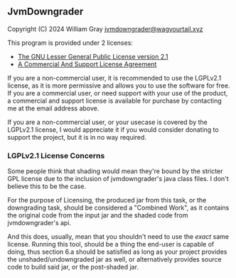 ## JvmDowngrader

Copyright (C) 2024 William Gray <jvmdowngrader@wagyourtail.xyz>

This program is provided under 2 licenses:

* [The GNU Lesser General Public License version 2.1](license/LGPLv2.1.md)
* [A Commercial And Support License Agreement](license/COMMERCIAL.md)

If you are a non-commercial user, it is recommended to use the LGPLv2.1 license, as it is more permissive and allows you
to use the software for free.
If you are a commercial user, or need support with your use of the product, a commercial and support license is
available for purchase by contacting me at the email address above.

If you are a non-commercial user, or your usecase is covered by the LGPLv2.1 license,
I would appreciate it if you would consider donating to support the project, but it is in no way required.

### LGPLv2.1 License Concerns

Some people think that shading would mean they're bound by the stricter GPL license due to the inclusion of
jvmdowngrader's java class files. I don't believe this to be the case.

For the purpose of Licensing, the produced jar from this task, or the downgrading task, should be considered a "Combined
Work",
as it contains the original code from the input jar and the shaded code from jvmdowngrader's api.

And this does, usually, mean that you shouldn't need to use the *exact* same license.
Running this tool, should be a thing the end-user is capable of doing, thus section 6.a should be satisfied as long as
your project provides the unshaded/undowngraded jar as well, or alternatively provides source code to build said jar, or
the post-shaded jar.
